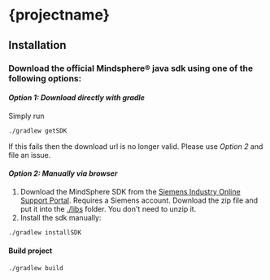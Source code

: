 # {projectname}

## Installation

### Download the official Mindsphere® java sdk using one of the following options:
#### *Option 1: Download directly with gradle*
Simply run

```bash
./gradlew getSDK
```
If this fails then the download url is no longer valid. Please use *Option 2* and file an issue.


#### *Option 2: Manually via browser*
1. Download the MindSphere SDK from the [Siemens Industry Online Support Portal](https://support.industry.siemens.com/cs/ww/de/view/109757603). Requires a Siemens account. 
Download the zip file and put it into the [./libs](./libs) folder. You don't need to unzip it.
2. Install the sdk manually:
```bash
./gradlew installSDK
```

#### Build project
```bash
./gradlew build
```
  
